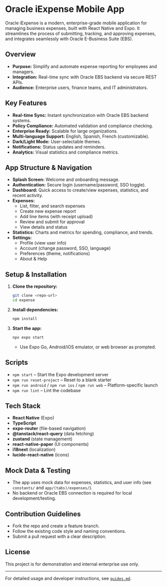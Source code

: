 # Oracle iExpense Mobile App

Oracle iExpense is a modern, enterprise-grade mobile application for managing business expenses, built with React Native and Expo. It streamlines the process of submitting, tracking, and approving expenses, and integrates seamlessly with Oracle E-Business Suite (EBS).

## Overview

- **Purpose:** Simplify and automate expense reporting for employees and managers.
- **Integration:** Real-time sync with Oracle EBS backend via secure REST APIs.
- **Audience:** Enterprise users, finance teams, and IT administrators.

## Key Features

- **Real-time Sync:** Instant synchronization with Oracle EBS backend systems.
- **Policy Compliance:** Automated validation and compliance checking.
- **Enterprise Ready:** Scalable for large organizations.
- **Multi-language Support:** English, Spanish, French (customizable).
- **Dark/Light Mode:** User-selectable themes.
- **Notifications:** Status updates and reminders.
- **Analytics:** Visual statistics and compliance metrics.

## App Structure & Navigation

- **Splash Screen:** Welcome and onboarding message.
- **Authentication:** Secure login (username/password, SSO toggle).
- **Dashboard:** Quick access to create/view expenses, statistics, and recent activity.
- **Expenses:**
  - List, filter, and search expenses
  - Create new expense report
  - Add line items (with receipt upload)
  - Review and submit for approval
  - View details and status
- **Statistics:** Charts and metrics for spending, compliance, and trends.
- **Settings:**
  - Profile (view user info)
  - Account (change password, SSO, language)
  - Preferences (theme, notifications)
  - About & Help

## Setup & Installation

1. **Clone the repository:**
   ```bash
   git clone <repo-url>
   cd expense
   ```
2. **Install dependencies:**
   ```bash
   npm install
   ```
3. **Start the app:**
   ```bash
   npx expo start
   ```
   - Use Expo Go, Android/iOS emulator, or web browser as prompted.

## Scripts
- `npm start` – Start the Expo development server
- `npm run reset-project` – Reset to a blank starter
- `npm run android` / `npm run ios` / `npm run web` – Platform-specific launch
- `npm run lint` – Lint the codebase

## Tech Stack
- **React Native** (Expo)
- **TypeScript**
- **expo-router** (file-based navigation)
- **@tanstack/react-query** (data fetching)
- **zustand** (state management)
- **react-native-paper** (UI components)
- **i18next** (localization)
- **lucide-react-native** (icons)

## Mock Data & Testing
- The app uses mock data for expenses, statistics, and user info (see `constants/` and `app/(tabs)/expenses/`).
- No backend or Oracle EBS connection is required for local development/testing.

## Contribution Guidelines
- Fork the repo and create a feature branch.
- Follow the existing code style and naming conventions.
- Submit a pull request with a clear description.

## License
This project is for demonstration and internal enterprise use only.

---

For detailed usage and developer instructions, see [`guides.md`](./guides.md).
